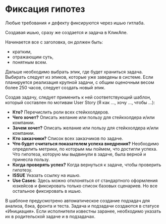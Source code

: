 # Фиксация гипотез

Любые требования ≠ дефекту фиксируются через ишью гитлаба. 

Создавая ишью, сразу же создается и задача в КликАпе.

Начинается все с заголовка, он должен быть:
- кратким,
- отражающим суть,
- понятным всем.

Дальше необходимо выбрать эпик, где будет храниться задача. Выбирать следует из эпиков, которые уже заведены в системе. Если планируется реализация крупной задачи, с общим оценочным весом более 250 часов, следует создать новый эпик.

Создав задачу, следует применить к ней соответствующий шаблон, который составлен по мотивам User Story (Я как ..., хочу ..., чтобы ...):
- **Кто?** Перечислить роли всех стейкхолдеров.
- **Чего хочет?** Описать желание или пользу для стейкхолдера и/или компании.
- **Зачем хочет?** Описать желание или пользу для стейкхолдера и/или компании.
- **Кто заказчики?** Список всех заказчиков по задаче.
- **Что будет считаться показателем успеха внедрения?** Необходимо определить метрики, по которым мы поймем, что достигли успеха. Что гипотеза, которую мы выдвинули в задаче, была верной и принесла пользу.
- **Когда проверять успех?** Когда вернуться к задаче, чтобы проверить гипотезу.
- **ISSUE** Указать ссылку на ишью.
- **Use Cases:** Здесь можно отклоняться от стандартного оформления юзкейсов и фиксировать только список базовых сценариев. Но все остальное фиксировать в ишью.

В шаблоне предусмотрено автоматическое создание подзадач для анализа, бэка, фронта и теста. Задача и подзадачи создаются в статусе «Инициация». Если исполнители известны заранее, необходимо указать их в родительской задаче и в подзадачах.